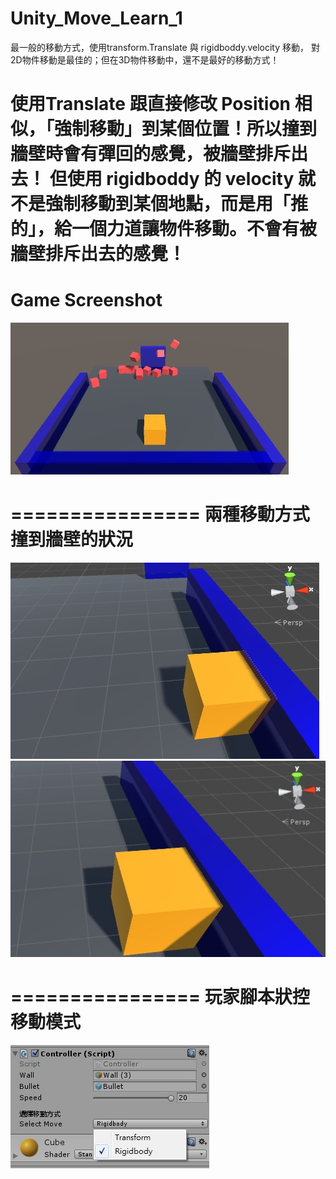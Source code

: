 # Unity_Move_Learn_1
最一般的移動方式，使用transform.Translate 與 rigidboddy.velocity 移動，
對2D物件移動是最佳的；但在3D物件移動中，還不是最好的移動方式！

使用Translate 跟直接修改 Position 相似，「強制移動」到某個位置！所以撞到牆壁時會有彈回的感覺，被牆壁排斥出去！
但使用 rigidboddy 的 velocity 就不是強制移動到某個地點，而是用「推的」，給一個力道讓物件移動。不會有被牆壁排斥出去的感覺！
================
Game Screenshot
================
<img src="https://github.com/Yan-Jun/Unity_Move_Learn_1/blob/master/move.jpg">


================
兩種移動方式撞到牆壁的狀況
================
<img src="https://github.com/Yan-Jun/Unity_Move_Learn_1/blob/master/througe.jpg" weight="300">
<img src="https://github.com/Yan-Jun/Unity_Move_Learn_1/blob/master/return.jpg" weight="300">


================
玩家腳本狀控移動模式
================
<img src="https://github.com/Yan-Jun/Unity_Move_Learn_1/blob/master/controller.jpg">


